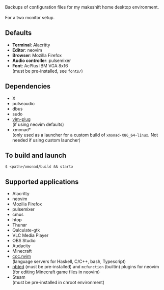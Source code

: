 Backups of configuration files for my makeshift home desktop environment.
<br><br>
For a two monitor setup.

## Defaults
- **Terminal**: Alacritty
- **Editor**: neovim
- **Browser**: Mozilla Firefox
- **Audio controller**: pulsemixer
- **Font**: AcPlus IBM VGA 8x16<br>(must be pre-installed, see `fonts/`)

## Dependencies
- X
- pulseaudio
- dbus
- sudo
- [vim-plug](https://github.com/junegunn/vim-plug)<br>(if using neovim defaults)
- xmonad*<br>(only used as a launcher for a custom build of `xmonad-X86_64-linux`. Not needed if using custom launcher)

## To build and launch
```
$ <path>/xmonad/build && startx
```

## Supported applications
- Alacritty
- neovim
- Mozilla Firefox
- pulsemixer
- cmus
- htop
- Thunar
- Qalculate-gtk
- VLC Media Player
- OBS Studio
- Audacity
- Minecraft
- [coc.nvim](https://github.com/neoclide/coc.nvim)<br>(language servers for Haskell, C/C++, bash, Typescript)
- [nbted](https://github.com/C4K3/nbted) (must be pre-installed) and `mcfunction` (builtin) plugins for neovim<br>(for editing Minecraft game files in neovim)
- Steam<br>(must be pre-installed in chroot environment)
